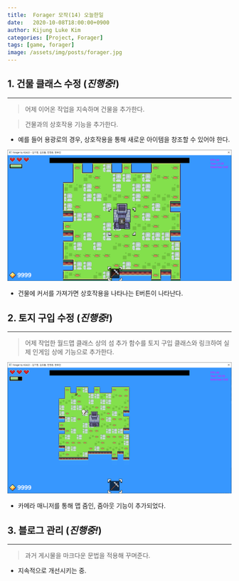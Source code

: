 ```yaml
---
title:  Forager 모작(14) 오늘한일
date:   2020-10-08T18:00:00+0900
author: Kijung Luke Kim
categories: [Project, Forager]
tags: [game, forager]
image: /assets/img/posts/forager.jpg
---
```


## 1. 건물 클래스 수정 (*진행중!*)
---

> 어제 이어온 작업을 지속하며 건물을 추가한다.

> 건물과의 상호작용 기능을 추가한다.

- 예를 들어 용광로의 경우, 상호작용을 통해 새로운 아이템을 창조할 수 있어야 한다.
  
![20201008-1.png](/assets/img/posts/20201008-1.PNG)

- 건물에 커서를 가져가면 상호작용을 나타나는 E버튼이 나타난다.

## 2. 토지 구입 수정 (*진행중!*)
---
 
> 어제 작업한 월드맵 클래스 상의 섬 추가 함수를 토지 구입 클래스와 링크하여 실제 인게임 상에 기능으로 추가한다.

![20201008-2.png](/assets/img/posts/20201008-2.PNG)

- 카메라 매니저를 통해 맵 줌인, 줌아웃 기능이 추가되었다.

## 3. 블로그 관리 (*진행중!*)
---

> 과거 게시물을 마크다운 문법을 적용해 꾸며준다.

- 지속적으로 개선시키는 중.